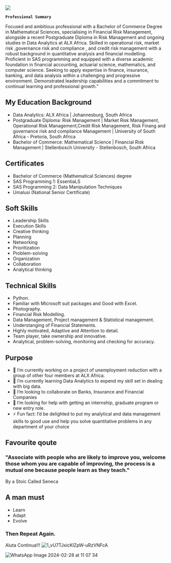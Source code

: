 
![](https://media.licdn.com/dms/image/D4D22AQEpDviqo8ZNCw/feedshare-shrink_800/0/1712225268373?e=1715212800&v=beta&t=CuenbbuLaREj_Q2PksRi-jknDhw-dyILyjVqwV3OVZ4)

**`Professional Summary`**

Focused and ambitious professional with a Bachelor of Commerce Degree in Mathematical Sciences, specialising in Financial Risk Management, alongside a recent Postgraduate Diploma in Risk Management and ongoing studies in Data Analytics at ALX Africa. Skilled in operational risk, market risk ,governance risk and compliance  , and credit risk management with a robust background in quantitative analysis and financial modelling. Proficient in SAS programming and equipped with a diverse academic foundation in financial accounting, actuarial science, mathematics, and computer science. Seeking to apply expertise in finance, insurance, banking, and data analysis within a challenging and progressive environment.
Demonstrated leadership capabilities and a commitment to continual learning and professional growth."

## My Education Background
- Data Analytics: ALX Africa | Johannesburg, South Africa  
- Postgraduate Diploma: Risk Management | Market Risk Management, Operational Risk Management,Credit Risk Management, Risk Finang and governance risk and compliance Management | University of South Africa - Pretoria, South Africa 
- Bachelor of Commerce: Mathematical Science | Financial Risk Management | Stellenbosch University - Stellenbosch, South Africa  

## Certificates
- Bachelor of Commerce (Mathematical Sciences) degree
- SAS Programming 1: EssentiaLS
- SAS Programming 2: Data Manipulation Techniques
- Umalusi (National Senior Certificate)
  
## Soft Skills
- Leadership Skills
- Execution Skills
- Creative thinking
- Planning
- Networking
- Prioritization
- Problem-solving
- Organization
- Collaboration
- Analytical thinking 
## Technical Skills
- Python.
- Familiar with Microsoft suit packages and Good with Excel.
- Photography.
- Financial Risk Modelling.
- Data Management, Project management & Statistical management.
- Understanging of Financial Statements.
- Highly motivated, Adaptive and Attention to detail.
- Team player, take ownership and innovative.
- Analytical, problem-solving, monitoring and checking for accuracy.
  
## Purpose
- 🔭 I’m currently working on a project of unemployment reduction with a group of other four members at ALX Africa.  
- 🌱 I’m currently learning Data Analytics to expend my skill set in dealing with big data.
- 👯 I’m looking to collaborate on Banks, Insurance and Financial Companies 
- 🤔 I’m looking for help with getting an internship, graduate program or new entry role. 
- ⚡ Fun fact: I’d be delighted to put my analytical and data management skills to good use and help you solve quantitative problems in any department of your choice 
## Favourite qoute 
### "Associate with people who are likely to improve you, welcome those whom you are capable of improving, the process is a mutual one because people learn as they teach."
By a Stoic Called Seneca 

## A man must
- Learn
- Adapt
- Evolve
### Then Repeat Again.

Aluta Continua!!! 
![1_vU7TJxicKlZpW-uRzVNFcA](https://github.com/rapooklp/Profile-2/assets/162428712/93411380-3852-4213-89cd-5e38aa79a99c)



![WhatsApp Image 2024-02-28 at 11 07 34](https://github.com/rapooklp/Profile-2/assets/162428712/210435f1-e366-4b9f-a225-e62e7b6ce5de)
